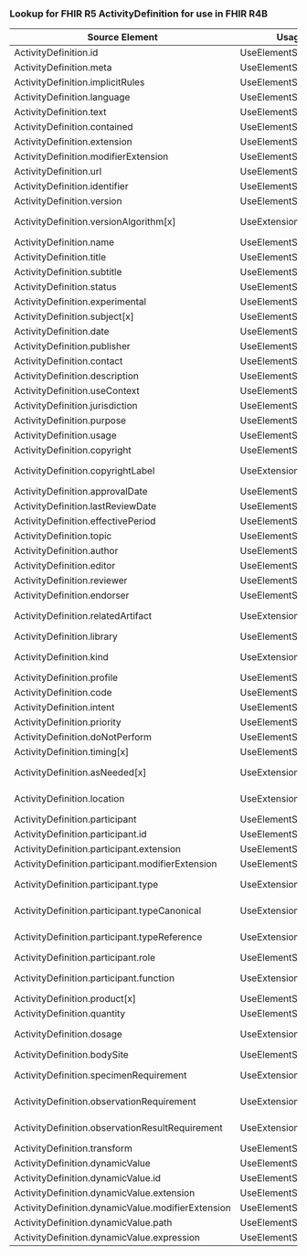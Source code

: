 ### Lookup for FHIR R5 ActivityDefinition for use in FHIR R4B

| Source Element | Usage | Target |
| -------------- | ----- | ------ |
| ActivityDefinition.id | UseElementSameName | ActivityDefinition.id |
| ActivityDefinition.meta | UseElementSameName | ActivityDefinition.meta |
| ActivityDefinition.implicitRules | UseElementSameName | ActivityDefinition.implicitRules |
| ActivityDefinition.language | UseElementSameName | ActivityDefinition.language |
| ActivityDefinition.text | UseElementSameName | ActivityDefinition.text |
| ActivityDefinition.contained | UseElementSameName | ActivityDefinition.contained |
| ActivityDefinition.extension | UseElementSameName | ActivityDefinition.extension |
| ActivityDefinition.modifierExtension | UseElementSameName | ActivityDefinition.modifierExtension |
| ActivityDefinition.url | UseElementSameName | ActivityDefinition.url |
| ActivityDefinition.identifier | UseElementSameName | ActivityDefinition.identifier |
| ActivityDefinition.version | UseElementSameName | ActivityDefinition.version |
| ActivityDefinition.versionAlgorithm[x] | UseExtension | http://hl7.org/fhir/5.0/StructureDefinition/extension-ActivityDefinition.versionAlgorithm |
| ActivityDefinition.name | UseElementSameName | ActivityDefinition.name |
| ActivityDefinition.title | UseElementSameName | ActivityDefinition.title |
| ActivityDefinition.subtitle | UseElementSameName | ActivityDefinition.subtitle |
| ActivityDefinition.status | UseElementSameName | ActivityDefinition.status |
| ActivityDefinition.experimental | UseElementSameName | ActivityDefinition.experimental |
| ActivityDefinition.subject[x] | UseElementSameName | ActivityDefinition.subject[x] |
| ActivityDefinition.date | UseElementSameName | ActivityDefinition.date |
| ActivityDefinition.publisher | UseElementSameName | ActivityDefinition.publisher |
| ActivityDefinition.contact | UseElementSameName | ActivityDefinition.contact |
| ActivityDefinition.description | UseElementSameName | ActivityDefinition.description |
| ActivityDefinition.useContext | UseElementSameName | ActivityDefinition.useContext |
| ActivityDefinition.jurisdiction | UseElementSameName | ActivityDefinition.jurisdiction |
| ActivityDefinition.purpose | UseElementSameName | ActivityDefinition.purpose |
| ActivityDefinition.usage | UseElementSameName | ActivityDefinition.usage |
| ActivityDefinition.copyright | UseElementSameName | ActivityDefinition.copyright |
| ActivityDefinition.copyrightLabel | UseExtension | http://hl7.org/fhir/5.0/StructureDefinition/extension-ActivityDefinition.copyrightLabel |
| ActivityDefinition.approvalDate | UseElementSameName | ActivityDefinition.approvalDate |
| ActivityDefinition.lastReviewDate | UseElementSameName | ActivityDefinition.lastReviewDate |
| ActivityDefinition.effectivePeriod | UseElementSameName | ActivityDefinition.effectivePeriod |
| ActivityDefinition.topic | UseElementSameName | ActivityDefinition.topic |
| ActivityDefinition.author | UseElementSameName | ActivityDefinition.author |
| ActivityDefinition.editor | UseElementSameName | ActivityDefinition.editor |
| ActivityDefinition.reviewer | UseElementSameName | ActivityDefinition.reviewer |
| ActivityDefinition.endorser | UseElementSameName | ActivityDefinition.endorser |
| ActivityDefinition.relatedArtifact | UseExtension | http://hl7.org/fhir/5.0/StructureDefinition/extension-ActivityDefinition.relatedArtifact |
| ActivityDefinition.library | UseElementSameName | ActivityDefinition.library |
| ActivityDefinition.kind | UseExtension | http://hl7.org/fhir/5.0/StructureDefinition/extension-ActivityDefinition.kind |
| ActivityDefinition.profile | UseElementSameName | ActivityDefinition.profile |
| ActivityDefinition.code | UseElementSameName | ActivityDefinition.code |
| ActivityDefinition.intent | UseElementSameName | ActivityDefinition.intent |
| ActivityDefinition.priority | UseElementSameName | ActivityDefinition.priority |
| ActivityDefinition.doNotPerform | UseElementSameName | ActivityDefinition.doNotPerform |
| ActivityDefinition.timing[x] | UseElementSameName | ActivityDefinition.timing[x] |
| ActivityDefinition.asNeeded[x] | UseExtension | http://hl7.org/fhir/5.0/StructureDefinition/extension-ActivityDefinition.asNeeded |
| ActivityDefinition.location | UseExtension | http://hl7.org/fhir/5.0/StructureDefinition/extension-ActivityDefinition.location |
| ActivityDefinition.participant | UseElementSameName | ActivityDefinition.participant |
| ActivityDefinition.participant.id | UseElementSameName | ActivityDefinition.participant.id |
| ActivityDefinition.participant.extension | UseElementSameName | ActivityDefinition.participant.extension |
| ActivityDefinition.participant.modifierExtension | UseElementSameName | ActivityDefinition.participant.modifierExtension |
| ActivityDefinition.participant.type | UseExtension | http://hl7.org/fhir/5.0/StructureDefinition/extension-ActivityDefinition.participant.type |
| ActivityDefinition.participant.typeCanonical | UseExtension | http://hl7.org/fhir/5.0/StructureDefinition/extension-ActivityDefinition.participant.typeCanonical |
| ActivityDefinition.participant.typeReference | UseExtension | http://hl7.org/fhir/5.0/StructureDefinition/extension-ActivityDefinition.participant.typeReference |
| ActivityDefinition.participant.role | UseElementSameName | ActivityDefinition.participant.role |
| ActivityDefinition.participant.function | UseExtension | http://hl7.org/fhir/5.0/StructureDefinition/extension-ActivityDefinition.participant.function |
| ActivityDefinition.product[x] | UseElementSameName | ActivityDefinition.product[x] |
| ActivityDefinition.quantity | UseElementSameName | ActivityDefinition.quantity |
| ActivityDefinition.dosage | UseExtension | http://hl7.org/fhir/5.0/StructureDefinition/extension-ActivityDefinition.dosage |
| ActivityDefinition.bodySite | UseElementSameName | ActivityDefinition.bodySite |
| ActivityDefinition.specimenRequirement | UseExtension | http://hl7.org/fhir/5.0/StructureDefinition/extension-ActivityDefinition.specimenRequirement |
| ActivityDefinition.observationRequirement | UseExtension | http://hl7.org/fhir/5.0/StructureDefinition/extension-ActivityDefinition.observationRequirement |
| ActivityDefinition.observationResultRequirement | UseExtension | http://hl7.org/fhir/5.0/StructureDefinition/extension-ActivityDefinition.observationResultRequirement |
| ActivityDefinition.transform | UseElementSameName | ActivityDefinition.transform |
| ActivityDefinition.dynamicValue | UseElementSameName | ActivityDefinition.dynamicValue |
| ActivityDefinition.dynamicValue.id | UseElementSameName | ActivityDefinition.dynamicValue.id |
| ActivityDefinition.dynamicValue.extension | UseElementSameName | ActivityDefinition.dynamicValue.extension |
| ActivityDefinition.dynamicValue.modifierExtension | UseElementSameName | ActivityDefinition.dynamicValue.modifierExtension |
| ActivityDefinition.dynamicValue.path | UseElementSameName | ActivityDefinition.dynamicValue.path |
| ActivityDefinition.dynamicValue.expression | UseElementSameName | ActivityDefinition.dynamicValue.expression |
